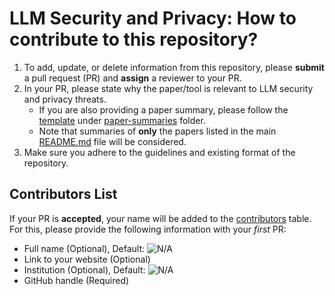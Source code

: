# LLM Security and Privacy: How to contribute to this repository?

1. To add, update, or delete information from this repository, please **submit** a pull request (PR) and **assign** a reviewer to your PR. 
2. In your PR, please state why the paper/tool is relevant to LLM security and privacy threats.
    * If you are also providing a paper summary, please follow the [template](./paper-summaries/0-paper-summary-template.md) under [paper-summaries](./paper-summaries/README.md) folder.
    * Note that summaries of **only** the papers listed in the main [README.md](./README.md) file will be considered.
3. Make sure you adhere to the guidelines and existing format of the repository. 

## Contributors List

If your PR is **accepted**, your name will be added to the [contributors](./contributors.md) table. For this, please provide the following information with your *first* PR:

* Full name (Optional), Default: ![N/A](https://img.shields.io/badge/N%2FA-black)
* Link to your website (Optional)
* Institution (Optional), Default: ![N/A](https://img.shields.io/badge/N%2FA-black)
* GitHub handle (Required) 